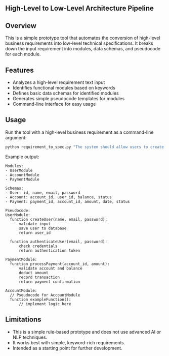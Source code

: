 ## High-Level to Low-Level Architecture Pipeline


## Overview
This is a simple prototype tool that automates the conversion of high-level business requirements into low-level technical specifications. It breaks down the input requirement into modules, data schemas, and pseudocode for each module.

## Features
- Analyzes a high-level requirement text input
- Identifies functional modules based on keywords
- Defines basic data schemas for identified modules
- Generates simple pseudocode templates for modules
- Command-line interface for easy usage

## Usage
Run the tool with a high-level business requirement as a command-line argument:

```bash
python requirement_to_spec.py "The system should allow users to create accounts and process payments."
```

Example output:

```
Modules:
- UserModule
- AccountModule
- PaymentModule

Schemas:
- User: id, name, email, password
- Account: account_id, user_id, balance, status
- Payment: payment_id, account_id, amount, date, status

Pseudocode:
UserModule:
  function createUser(name, email, password):
      validate input
      save user to database
      return user_id

  function authenticateUser(email, password):
      check credentials
      return authentication token

PaymentModule:
  function processPayment(account_id, amount):
      validate account and balance
      deduct amount
      record transaction
      return payment confirmation

AccountModule:
  // Pseudocode for AccountModule
  function exampleFunction():
      // implement logic here
```

## Limitations
- This is a simple rule-based prototype and does not use advanced AI or NLP techniques.
- It works best with simple, keyword-rich requirements.
- Intended as a starting point for further development.


